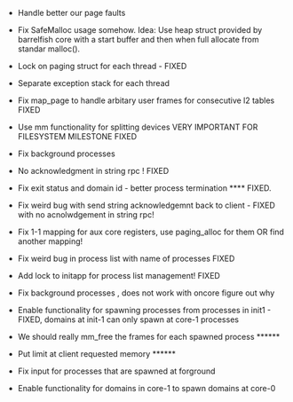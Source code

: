 - Handle better our page faults 

- Fix SafeMalloc usage somehow. Idea: Use heap struct provided by barrelfish core with a start buffer and then when full allocate from standar malloc().

- Lock on paging struct for each thread - FIXED

- Separate exception stack for each thread

- Fix map_page to handle arbitary user frames for consecutive l2 tables FIXED

- Use mm functionality for splitting devices VERY IMPORTANT FOR FILESYSTEM MILESTONE FIXED

- Fix background processes

- No acknowledgment in string rpc ! FIXED

- Fix exit status and domain id - better process termination **** FIXED.

- Fix weird bug with send string acknowledgemnt back to client - FIXED with no acnolwdgement in string rpc!

- Fix 1-1 mapping for aux core registers, use paging_alloc for them OR find another mapping!

- Fix weird bug in process list with name of processes FIXED

- Add lock to initapp for process list management! FIXED

- Fix background processes , does not work with oncore figure out why

- Enable functionality for spawning processes from processes in init1 - FIXED, domains at init-1 can only spawn at core-1 processes 

- We should really mm_free the frames for each spawned process 				******

- Put limit at client requested memory 						   				******

- Fix input for processes that are spawned at forground

- Enable functionality for domains in core-1 to spawn domains at core-0
